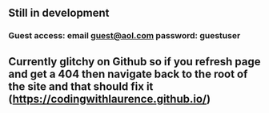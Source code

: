 ## Still in development
### Guest access: email guest@aol.com password: **guestuser**

## Currently glitchy on Github so if you refresh page and get a 404 then navigate back to the root of the site and that should fix it (https://codingwithlaurence.github.io/)
